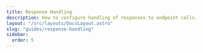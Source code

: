 ```yaml
---
title: Response Handling
description: How to configure handling of responses to endpoint calls.
layout: "/src/layouts/DocsLayout.astro"
slug: "guides/response-handling"
sidebar:
  order: 5
---
```

